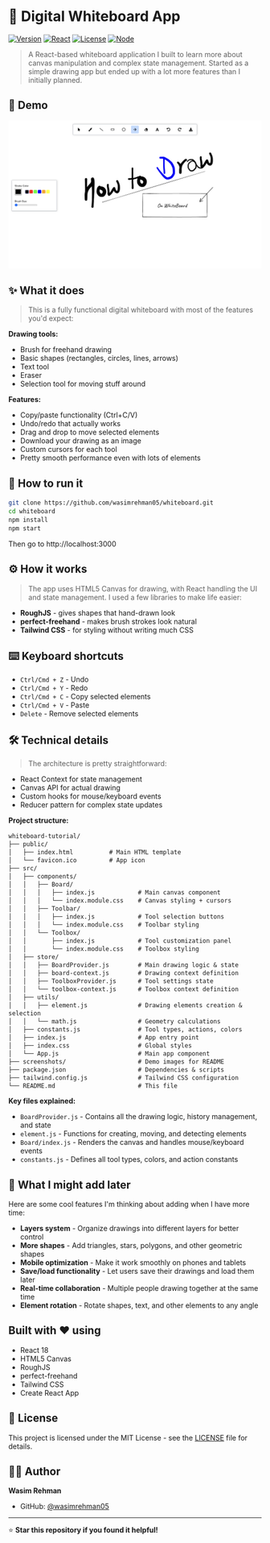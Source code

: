 # 🎨 Digital Whiteboard App

[![Version](https://img.shields.io/badge/Version-1.1.0-blue?style=for-the-badge)](https://github.com/wasimrehman05/whiteboard-tutorial)
[![React](https://img.shields.io/badge/React-18.2.0-61dafb?style=for-the-badge&logo=react)](https://reactjs.org/)
[![License](https://img.shields.io/badge/License-MIT-green?style=for-the-badge)](LICENSE)
[![Node](https://img.shields.io/badge/Node-14+-339933?style=for-the-badge&logo=node.js)](https://nodejs.org/)


> A React-based whiteboard application I built to learn more about canvas manipulation and complex state management. Started as a simple drawing app but ended up with a lot more features than I initially planned.

## 📸 Demo

![Whiteboard Application](./screenshots/whiteboard-demo.png)

## ✨ What it does

> This is a fully functional digital whiteboard with most of the features you'd expect:

**Drawing tools:**
- Brush for freehand drawing
- Basic shapes (rectangles, circles, lines, arrows)
- Text tool
- Eraser
- Selection tool for moving stuff around

**Features:**
- Copy/paste functionality (Ctrl+C/V)
- Undo/redo that actually works
- Drag and drop to move selected elements
- Download your drawing as an image
- Custom cursors for each tool
- Pretty smooth performance even with lots of elements

## 🚀 How to run it

```bash
git clone https://github.com/wasimrehman05/whiteboard.git
cd whiteboard
npm install
npm start
```

Then go to http://localhost:3000

## ⚙️ How it works

> The app uses HTML5 Canvas for drawing, with React handling the UI and state management. I used a few libraries to make life easier:

- **RoughJS** - gives shapes that hand-drawn look
- **perfect-freehand** - makes brush strokes look natural
- **Tailwind CSS** - for styling without writing much CSS

## ⌨️ Keyboard shortcuts

- `Ctrl/Cmd + Z` - Undo
- `Ctrl/Cmd + Y` - Redo  
- `Ctrl/Cmd + C` - Copy selected elements
- `Ctrl/Cmd + V` - Paste
- `Delete` - Remove selected elements

## 🛠️ Technical details

> The architecture is pretty straightforward:
- React Context for state management
- Canvas API for actual drawing
- Custom hooks for mouse/keyboard events
- Reducer pattern for complex state updates

**Project structure:**
```
whiteboard-tutorial/
├── public/
│   ├── index.html          # Main HTML template
│   └── favicon.ico         # App icon
├── src/
│   ├── components/
│   │   ├── Board/
│   │   │   ├── index.js            # Main canvas component
│   │   │   └── index.module.css    # Canvas styling + cursors
│   │   ├── Toolbar/
│   │   │   ├── index.js            # Tool selection buttons
│   │   │   └── index.module.css    # Toolbar styling
│   │   └── Toolbox/
│   │       ├── index.js            # Tool customization panel
│   │       └── index.module.css    # Toolbox styling
│   ├── store/
│   │   ├── BoardProvider.js        # Main drawing logic & state
│   │   ├── board-context.js        # Drawing context definition
│   │   ├── ToolboxProvider.js      # Tool settings state
│   │   └── toolbox-context.js      # Toolbox context definition
│   ├── utils/
│   │   ├── element.js              # Drawing elements creation & selection
│   │   └── math.js                 # Geometry calculations
│   ├── constants.js                # Tool types, actions, colors
│   ├── index.js                    # App entry point
│   ├── index.css                   # Global styles
│   └── App.js                      # Main app component
├── screenshots/                    # Demo images for README
├── package.json                    # Dependencies & scripts
├── tailwind.config.js              # Tailwind CSS configuration
└── README.md                       # This file
```

**Key files explained:**
- `BoardProvider.js` - Contains all the drawing logic, history management, and state
- `element.js` - Functions for creating, moving, and detecting elements
- `Board/index.js` - Renders the canvas and handles mouse/keyboard events
- `constants.js` - Defines all tool types, colors, and action constants

## 🚧 What I might add later

Here are some cool features I'm thinking about adding when I have more time:
- **Layers system** - Organize drawings into different layers for better control
- **More shapes** - Add triangles, stars, polygons, and other geometric shapes  
- **Mobile optimization** - Make it work smoothly on phones and tablets
- **Save/load functionality** - Let users save their drawings and load them later
- **Real-time collaboration** - Multiple people drawing together at the same time
- **Element rotation** - Rotate shapes, text, and other elements to any angle

## Built with ❤️ using

- React 18
- HTML5 Canvas
- RoughJS
- perfect-freehand
- Tailwind CSS
- Create React App

## 📄 License

This project is licensed under the MIT License - see the [LICENSE](LICENSE) file for details.

## 👨‍💻 Author

**Wasim Rehman**
- GitHub: [@wasimrehman05](https://github.com/wasimrehman05)

---

⭐ **Star this repository if you found it helpful!** 